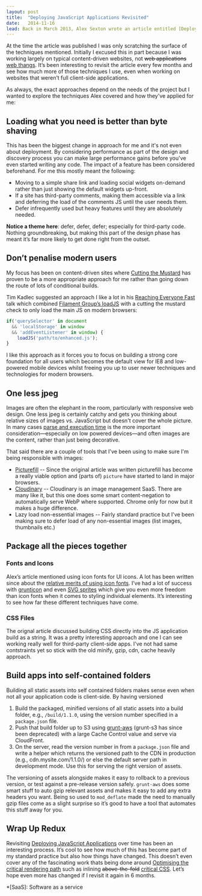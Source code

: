 ```yaml
---
layout: post
title:  "Deploying JavaScript Applications Revisited"
date:   2014-11-16
lead: Back in March 2013, Alex Sexton wrote an article entitled [Deploying JavaScript Applications](https://alexsexton.com/blog/2013/03/deploying-javascript-applications/). It struck a chord with me, I'd be circling around some of the ideas in the article but never really invested the time in exploring many of the techniques; It felt good to see someone document and articulate these ideas.
---
```


At the time the article was published I was only scratching the surface of the techniques mentioned. Initially I excused this in part because I was working largely on typical content-driven websites, not <del>web applications</del> [web thangs](http://adactio.com/journal/6246/). It’s been interesting to revisit the article every few months and see how much more of those techniques I use, even when working on websites that weren’t full client-side applications.

As always, the exact approaches depend on the needs of the project but I wanted to explore the techniques Alex covered and how they've applied for me:

## Loading what you need is better than byte shaving

This has been the biggest change in approach for me and it's not even about deployment. By considering performance as part of the design and discovery process you can make large performance gains before you've even started writing any code. The impact of a feature has been considered beforehand. For me this mostly meant the following:

- Moving to a simple share link and loading social widgets on-demand rather than just showing the default widgets up-front.
- If a site has third-party comments, making them accessible via a link and deferring the load of the comments JS until the user needs them.
- Defer infrequently used but heavy features until they are absolutely needed.

**Notice a theme here**: defer, defer, defer; especially for third-party code. Nothing groundbreaking, but making this part of the design phase has meant it’s far more likely to get done right from the outset.

## Don’t penalise modern users

My focus has been on content-driven sites where [Cutting the Mustard](http://responsivenews.co.uk/post/18948466399/cutting-the-mustard) has proven to be a more appropriate approach for me rather than going down the route of lots of conditional builds.

Tim Kadlec suggested an approach I like a lot in his [Reaching Everyone Fast](http://www.youtube.com/watch?v=kylciFbrwcY) talk which combined [Filament Group’s loadJS](https://github.com/filamentgroup/loadJS) with a cutting the mustard check to only load the main JS on modern browsers:

~~~ javascript
if('querySelector' in document
  && 'localStorage' in window
  && 'addEventListener' in window) {
    loadJS('path/to/enhanced.js');
}
~~~

I like this approach as it forces you to focus on building a strong core foundation for all users which becomes the default view for IE8 and low-powered mobile devices whilst freeing you up to user newer techniques and technologies for modern browsers.

## One less jpeg

Images are often the elephant in the room, particularly with responsive web design. One less jpeg is certainly catchy and gets you thinking about relative sizes of images vs. JavaScript but doesn't cover the whole picture. In many cases [parse and execution time](http://timkadlec.com/2014/09/js-parse-and-execution-time/) is the more important consideration—especially on low powered devices—and often images are the content, rather than just being decorative.

That said there are a couple of tools that I've been using to make sure I'm being responsible with images:

- [Picturefill](https://github.com/scottjehl/picturefill) -- Since the original article was written picturefill has become a really viable option and (parts of) `picture` have started to land in major browsers.
- [Cloudinary](http://cloudinary.com/) -- Cloudinary is an image management SaaS. There are many like it, but this one does some smart content-negation to automatically serve WebP where supported. Chrome only for now but it makes a huge difference.
- Lazy load non-essential images -- Fairly standard practice but I've been making sure to defer load of any non-essential images (list images, thumbnails etc.)

## Package all the pieces together

### Fonts and Icons

Alex’s article mentioned using icon fonts for UI icons. A lot has been written since about the [relative merits of using icon fonts](http://ianfeather.co.uk/ten-reasons-we-switched-from-an-icon-font-to-svg/). I’ve had a lot of success with [grunticon](https://github.com/filamentgroup/grunticon) and even [SVG sprites](http://css-tricks.com/svg-sprites-use-better-icon-fonts/) which give you even more freedom than icon fonts when it comes to styling individual elements. It’s interesting to see how far these different techniques have come.

### CSS Files

The orignal article discussed building CSS directly into the JS application build as a string. It was a pretty interesting approach and one I can see working really well for third-party client-side apps. I've not had same contstraints yet so stick with the old minify, gzip, cdn, cache heavily approach.

## Build apps into self-contained folders

Building all static assets into self contained folders makes sense even when not all your application code is client-side. By having versioned

1. Build the packaged, minified versions of all static assets into a build folder, e.g., `/build/1.1.0`, using the version number specified in a `package.json` file.
2. Push that build folder up to S3 using [grunt-aws](https://github.com/jpillora/grunt-aws) (grunt-s3 has since been deprecated) with a large Cache Control value and serve via CloudFront.
3. On the server, read the version number in from a `package.json` file and write a helper which returns the versioned path to the CDN in production (e.g., cdn.mysite.com/1.1.0/) or else the default server path in development mode. Use this for serving the right version of assets.

The versioning of assets alongside makes it easy to rollback to a previous version, or test against a pre-release version safely. `grunt-aws` does some smart stuff to auto gzip relevant assets and makes it easy to add any extra headers you want. Being so used to `mod_deflate` made the need to manually gzip files come as a slight surprise so it’s good to have a tool that  automates this stuff away for you.

## Wrap Up Redux

Revisiting [Deploying JavaScript Applications](https://alexsexton.com/blog/2013/03/deploying-javascript-applications/) over time has been an interesting process. It’s cool to see how much of this has become part of my standard practice but also how things have changed. This doesn’t even cover any of the fascinating work thats being done around [Optimising the critical rendering path](https://docs.google.com/a/davidrapson.co.uk/presentation/) such as inlining <del>above-the-fold</del> [critical CSS](https://github.com/addyosmani/critical). Let’s hope even more has changed if I revisit it again in 6 months.




*[SaaS]: Software as a service


